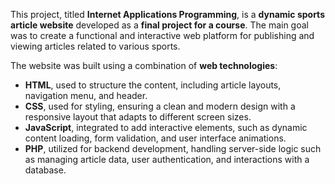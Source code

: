 This project, titled **Internet Applications Programming**, is a **dynamic sports article website** developed as a **final project for a course**. The main goal was to create a functional and interactive web platform for publishing and viewing articles related to various sports.

The website was built using a combination of **web technologies**:
   * **HTML**, used to structure the content, including article layouts, navigation menu, and header.
   * **CSS**, used for styling, ensuring a clean and modern design with a responsive layout that adapts to different screen sizes.
   * **JavaScript**, integrated to add interactive elements, such as dynamic content loading, form validation, and user interface animations.
   * **PHP**, utilized for backend development, handling server-side logic such as managing article data, user authentication, and interactions with a database.
